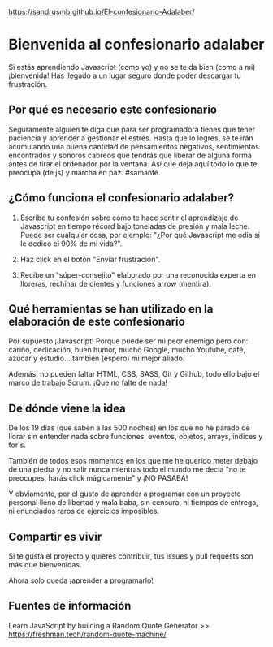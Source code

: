 https://sandrusmb.github.io/El-confesionario-Adalaber/

# Bienvenida al confesionario adalaber

Si estás aprendiendo Javascript (como yo) y no se te da bien (como a mí) ¡bienvenida! Has llegado a un lugar seguro donde poder descargar tu frustración.

## Por qué es necesario este confesionario

Seguramente alguien te diga que para ser programadora tienes que tener paciencia y aprender a gestionar el estrés. Hasta que lo logres, se te irán acumulando una buena cantidad de pensamientos negativos, sentimientos encontrados y sonoros cabreos que tendrás que liberar de alguna forma antes de tirar el ordenador por la ventana. Así que deja aquí todo lo que te preocupa (de js) y marcha en paz. #samanté.

## ¿Cómo funciona el confesionario adalaber?

1. Escribe tu confesión sobre cómo te hace sentir el aprendizaje de Javascript en tiempo récord bajo toneladas de presión y mala leche. Puede ser cualquier cosa, por ejemplo: "¿Por qué Javascript me odia si le dedico el 90% de mi vida?".

2. Haz click en el botón "Enviar frustración".

3. Recibe un "súper-consejito" elaborado por una reconocida experta en lloreras, rechinar de dientes y funciones arrow (mentira).

## Qué herramientas se han utilizado en la elaboración de este confesionario

Por supuesto ¡Javascript! Porque puede ser mi peor enemigo pero con: cariño, dedicación, buen humor, mucho Google, mucho Youtube, café, azúcar y estudio... también (espero) mi mejor aliado.

Además, no pueden faltar HTML, CSS, SASS, Git y Github, todo ello bajo el marco de trabajo Scrum. ¡Que no falte de nada!

## De dónde viene la idea

De los 19 días (que saben a las 500 noches) en los que no he parado de llorar sin entender nada sobre funciones, eventos, objetos, arrays, índices y for's.

También de todos esos momentos en los que me he querido meter debajo de una piedra y no salir nunca mientras todo el mundo me decía "no te preocupes, harás click mágicamente" y ¡NO PASABA!

Y obviamente, por el gusto de aprender a programar con un proyecto personal lleno de libertad y mala baba, sin censura, ni tiempos de entrega, ni enunciados raros de ejercicios imposibles.

## Compartir es vivir

Si te gusta el proyecto y quieres contribuir, tus issues y pull requests son más que bienvenidas.

Ahora solo queda ¡aprender a programarlo!

## Fuentes de información

Learn JavaScript by building a Random Quote Generator >> https://freshman.tech/random-quote-machine/
